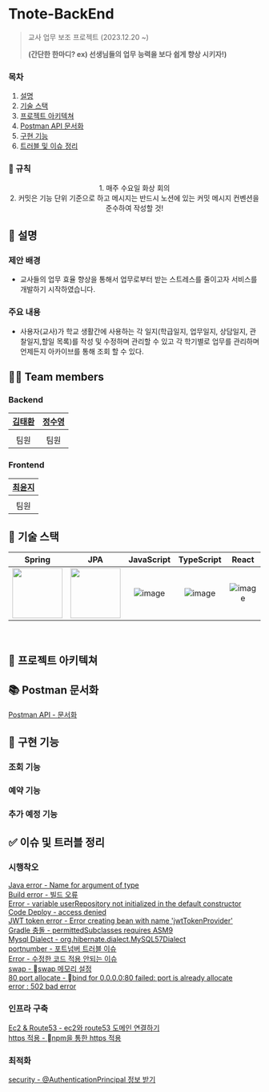 # Tnote-BackEnd
> 교사 업무 보조 프로젝트 (2023.12.20 ~)
>
> __(간단한 한마디? ex) 선생님들의 업무 능력을 보다 쉽게 향상 시키자!)__

### 목차
1. [설명](#설명)
2. [기술 스택](#기술-스택)
3. [프로젝트 아키텍쳐](#프로젝트-아키텍쳐)
4. [Postman API 문서화](#Postman-문서화)
5. [구현 기능](#구현-기능)
6. [트러블 및 이슈 정리](#이슈-정리)

### 🙋 규칙
<p align="center">
1. 매주 수요일 화상 회의 <br>  
2. 커밋은 기능 단위 기준으로 하고 메시지는 반드시 노션에 있는 커밋 메시지 컨벤션을 준수하여 작성할 것!

## 🐳 설명
<p align="center">

### 제안 배경
- 교사들의 업무 효율 향상을 통해서 업무로부터 받는 스트레스를 줄이고자 서비스를 개발하기 시작하였습니다.

### 주요 내용
- 사용자(교사)가 학교 생활간에 사용하는 각 일지(학급일지, 업무일지, 상담일지, 관찰일지,할일 목록)를 작성 및 수정하며 관리할 수 있고 각 학기별로 업무를 관리하며 언제든지 아카이브를 통해 조회 할 수 있다. 

## 🧑‍💻 Team members
<p align="center">

  
### Backend
| [김태환](https://github.com/hwan2-99) | [정수영](https://github.com/j9972) |
|:----------------------------------:|:-------------------------------:|
|                                    |                                 |                                                                                                                           |
|                 팀원                 |               팀원                |

### Frontend
| [최윤지](https://github.com/Yoonji23) |
|:------------------------------------:|
|                                      | 
|                  팀원                  |

## 📕 기술 스택
<p align="center">
  
|                                                 Spring                                                 |                                                              JPA                                                               | JavaScript | TypeScript |  React   |
|:------------------------------------------------------------------------------------------------------:|:------------------------------------------------------------------------------------------------------------------------------:| :------: | :------: | :------: |
| <img src="https://cdn.freebiesupply.com/logos/large/2x/spring-3-logo-png-transparent.png" width="100"> | <img src="https://user-images.githubusercontent.com/107420002/226260149-7a74fd61-4da7-42f1-9e3e-cb1a95cd2fc4.png" width="100"> | ![image](https://user-images.githubusercontent.com/107420002/226259666-d69e1b6a-bdd9-4bf9-9308-0783b91d4bf8.png) | ![image](https://user-images.githubusercontent.com/107420002/226259679-041ff46f-c1cf-4e86-b3b9-104fcdf50449.png) | ![image](https://user-images.githubusercontent.com/107420002/226259751-e9bf147c-35ad-491a-8998-0d09da13f6ba.png) |

<br>

## 📃 프로젝트 아키텍쳐
<p align="center">


## 📚 Postman 문서화
<p align="center">
  
[Postman API - 문서화](https://documenter.getpostman.com/view/14933639/2sA2r9W3Vp)


## 📜 구현 기능
<p align="center">
  
### 조회 기능

### 예약 기능

### 추가 예정 기능


## ✅ 이슈 및 트러블 정리
<p align="center">

### 시행착오
[ Java error - Name for argument of type ](https://techj9972.tistory.com/257) <br>
[ Build error - 빌드 오류 ](https://techj9972.tistory.com/266) <br>
[ Error - variable userRepository not initialized in the default constructor ](https://techj9972.tistory.com/267) <br>
[ Code Deploy - access denied ](https://techj9972.tistory.com/268) <br>
[ JWT token error - Error creating bean with name 'jwtTokenProvider' ](https://techj9972.tistory.com/269) <br>
[ Gradle 충돌 - permittedSubclasses requires ASM9 ](https://techj9972.tistory.com/272) <br>
[ Mysql Dialect - org.hibernate.dialect.MySQL57Dialect ](https://techj9972.tistory.com/273) <br>
[ portnumber - 포트넘버 트러블 이슈 ](https://techj9972.tistory.com/274) <br>
[ Error - 수정한 코드 적용 안되는 이슈 ](https://techj9972.tistory.com/279) <br>
[ swap - swap 메모리 설정 ](https://techj9972.tistory.com/283) <br>
[ 80 port allocate - bind for 0.0.0.0:80 failed: port is already allocate ](https://techj9972.tistory.com/283) <br>
[ error : 502 bad error](https://techj9972.tistory.com/291)<br>

### 인프라 구축
[ Ec2 & Route53 - ec2와 route53 도메인 연결하기 ](https://techj9972.tistory.com/271) <br>
[ https 적용 - npm을 통한 https 적용 ](https://techj9972.tistory.com/285) <br>

### 최적화
[ security - @AuthenticationPrincipal 정보 받기 ](https://techj9972.tistory.com/255) <br>


